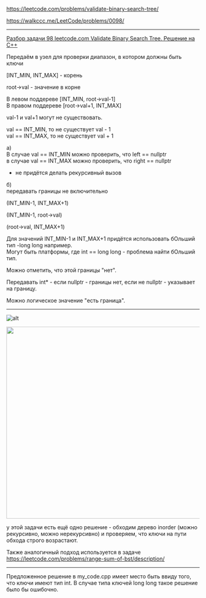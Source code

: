 https://leetcode.com/problems/validate-binary-search-tree/

https://walkccc.me/LeetCode/problems/0098/

________

[Разбор задачи 98 leetcode.com Validate Binary Search Tree. Решение на C++](https://www.youtube.com/watch?v=Ik2KuUxhuQs&ab_channel=3.5%D0%B7%D0%B0%D0%B4%D0%B0%D1%87%D0%B8%D0%B2%D0%BD%D0%B5%D0%B4%D0%B5%D0%BB%D1%8E)

Передаём в узел для проверки диапазон, в котором должны быть ключи

[INT_MIN, INT_МАХ] - корень

root->val - значение в корне

В левом поддереве [INT_MIN, root->val-1]  
В правом поддереве [root->val+1, INT_МАХ]

val-1 и val+1 могут не существовать.

val == INT_MIN, то не существует val - 1  
val == INT_МАХ, то не существует val + 1

а)  
В случае val == INT_MIN можно проверить, что left == nullptr  
в случае val == INT_МАХ можно проверить, что right == nullptr  
- не придётся делать рекурсивный вызов

б)  
передавать границы не включительно

(INT_MIN-1, INT_МАХ+1)

(INT_MIN-1, root->val)

(root->val, INT_МАХ+1)

Для значений INT_MIN-1 и INT_МАХ+1 придётся использовать бОльший тип -long long например.  
Могут быть платформы, где int == long long - проблема найти бОльший тип.

Можно отметить, что этой границы "нет".

Передавать int* - если nullptr - границы нет, если не nullptr - указывает на границу.

Можно логическое значение "есть граница".

________

![ alt](https://github.com/SkosMartren/useful-materials/blob/main/BST_1.png)

<img src="https://github.com/SkosMartren/useful-materials/blob/main/BST_1.png" width="1500" height="500"/>


у этой задачи есть ещё одно решение - обходим дерево inorder (можно рекурсивно, можно нерекурсивно) и проверяем, что ключи на пути обхода строго возрастают.

Также аналогичный подход используется в задаче https://leetcode.com/problems/range-sum-of-bst/description/

___________

Предложенное решение в my_code.cpp имеет место быть ввиду того, что ключи имеют тип int. В случае типа ключей long long такое решение было бы ошибочно. 
